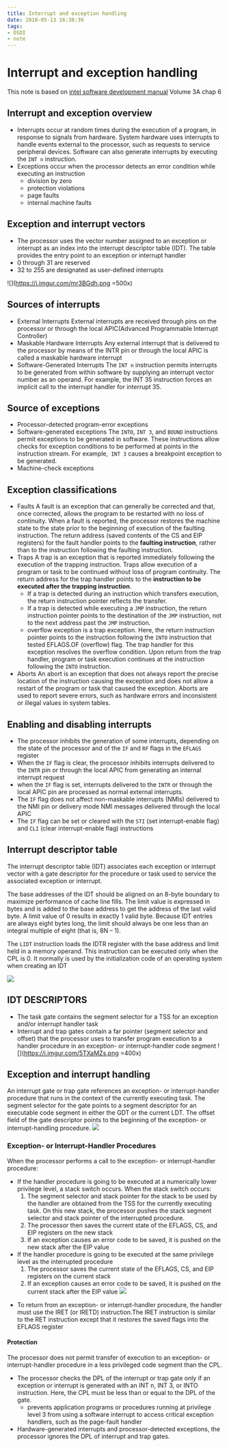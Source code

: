```yaml
---
title: Interrupt and exception handling
date: 2018-05-13 16:38:39
tags:
- OSDI
- note
---
```

# Interrupt and exception handling

This note is based on [intel software development manual](https://software.intel.com/sites/default/files/managed/39/c5/325462-sdm-vol-1-2abcd-3abcd.pdf) Volume 3A chap 6

## Interrupt and exception overview
- Interrupts occur at random times during the execution of a program, in response to signals from hardware. System hardware uses interrupts to handle events external to the processor, such as requests to service peripheral devices. Software can also generate interrupts by executing the `INT n` instruction.
- Exceptions occur when the processor detects an error condition while executing an instruction
    - division by zero
    - protection violations
    - page faults
    - internal machine faults
## Exception and interrupt vectors
- The processor uses the vector number assigned to an exception or interrupt as an index into the interrupt descriptor table (IDT). The table provides the entry point to an exception or interrupt handler
- 0 through 31 are reserved
- 32 to 255 are designated as user-defined interrupts

![](https://i.imgur.com/mr3BGdh.png =500x)

## Sources of interrupts
- External Interrupts
External interrupts are received through pins on the processor or through the local APIC(Advanced Programmable Interrupt Controller)
- Maskable Hardware Interrupts
Any external interrupt that is delivered to the processor by means of the INTR pin or through the local APIC is called a maskable hardware interrupt
- Software-Generated Interrupts
The `INT n` instruction permits interrupts to be generated from within software by supplying an interrupt vector
number as an operand. For example, the INT 35 instruction forces an implicit call to the interrupt handler for interrupt 35.
## Source of exceptions
- Processor-detected program-error exceptions
- Software-generated exceptions
The `INTO`, `INT 3`, and `BOUND` instructions permit exceptions to be generated in software. These instructions allow checks for exception conditions to be performed at points in the instruction stream. For example,` INT 3` causes a breakpoint exception to be generated.
- Machine-check exceptions
## Exception classifications
- Faults
A fault is an exception that can generally be corrected and that, once corrected, allows the program to be restarted with no loss of continuity. When a fault is reported, the processor restores the machine state to the state prior to the beginning of execution of the faulting instruction. The return address (saved contents of the CS and EIP registers) for the fault handler points to the **faulting instruction**, rather than to the instruction following the faulting instruction.
- Traps
A trap is an exception that is reported immediately following the execution of the trapping instruction. Traps allow execution of a program or task to be continued without loss of program continuity. The return address for the trap handler points to the **instruction to be executed after the trapping instruction**.
    - If a trap is detected during an instruction which transfers execution, the return instruction pointer reflects the transfer.
    - If a trap is detected while executing a `JMP` instruction, the return instruction pointer points to the destination of the `JMP` instruction, not to the next address past the `JMP` instruction.
    - overflow exception is a trap exception. Here, the return instruction pointer points to the instruction following the `INTO` instruction that tested EFLAGS.OF (overflow) flag. The trap handler for this exception resolves the overflow condition. Upon return from the trap handler, program or task execution continues at the instruction following the `INTO` instruction.
- Aborts
An abort is an exception that does not always report the precise location of the instruction causing the exception and does not allow a restart of the program or task that caused the exception. Aborts are used to report severe errors, such as hardware errors and inconsistent or illegal values in system tables.

## Enabling and disabling interrupts
- The processor inhibits the generation of some interrupts, depending on the state of the processor and of the `IF` and `RF` flags in the `EFLAGS` register
- When the `IF` flag is clear, the processor inhibits interrupts delivered to the `INTR` pin or through the local APIC from generating an internal interrupt request
- when the `IF` flag is set, interrupts delivered to the `INTR` or through the local APIC pin are processed as normal external interrupts.
- The `IF` flag does not affect non-maskable interrupts (NMIs) delivered to the NMI pin or delivery mode NMI messages delivered through the local APIC
- The `IF` flag can be set or cleared with the `STI` (set interrupt-enable flag) and `CLI` (clear interrupt-enable flag) instructions
## Interrupt descriptor table
The interrupt descriptor table (IDT) associates each exception or interrupt vector with a gate descriptor for the procedure or task used to service the associated exception or interrupt.

The base addresses of the IDT should be aligned on an 8-byte boundary to maximize performance of cache line fills. The limit value is expressed in bytes and is added to the base address to get the address of the last valid byte. A limit value of 0 results in exactly 1 valid byte. Because IDT entries are always eight bytes long, the limit should always be one less than an integral multiple of eight (that is, 8N – 1).

The `LIDT` instruction loads the IDTR register with the base address and limit held in a memory operand. This instruction can be executed only when the CPL is 0. It normally is used by the initialization code of an operating system when creating an IDT

![](https://i.imgur.com/2Cxiovn.png)

## IDT DESCRIPTORS
- The task gate contains the segment selector for a TSS for an exception and/or interrupt handler task
- Interrupt and trap gates contain a far pointer (segment selector and offset) that the processor uses to transfer program execution to a handler procedure in an exception- or interrupt-handler code segment
![](https://i.imgur.com/5TXaMZs.png =400x)

## Exception and interrupt handling
An interrupt gate or trap gate references an exception- or interrupt-handler procedure that runs in the context of the currently executing task. The segment selector for the gate points to a segment descriptor for an executable code segment in either the GDT or the current LDT. The offset field of the gate descriptor points to the beginning of the exception- or interrupt-handling procedure.
![](https://i.imgur.com/H3a5tMC.png)

### Exception- or Interrupt-Handler Procedures
When the processor performs a call to the exception- or interrupt-handler procedure:
* If the handler procedure is going to be executed at a numerically lower privilege level, a stack switch occurs. When the stack switch occurs:
    1. The segment selector and stack pointer for the stack to be used by the handler are obtained from the TSS for the currently executing task. On this new stack, the processor pushes the stack segment selector and stack pointer of the interrupted procedure.
    2. The processor then saves the current state of the EFLAGS, CS, and EIP registers on the new stack
    3. If an exception causes an error code to be saved, it is pushed on the new stack after the EIP value
* If the handler procedure is going to be executed at the same privilege level as the interrupted procedure
    1. The processor saves the current state of the EFLAGS, CS, and EIP registers on the current stack
    2. If an exception causes an error code to be saved, it is pushed on the current stack after the EIP value
![](https://i.imgur.com/cz81uJd.png)
- To return from an exception- or interrupt-handler procedure, the handler must use the IRET (or IRETD) instruction.The IRET instruction is similar to the RET instruction except that it restores the saved flags into the EFLAGS register
#### Protection
The processor does not permit transfer of execution to an exception- or interrupt-handler procedure in a less privileged code segment than the CPL.
- The processor checks the DPL of the interrupt or trap gate only if an exception or interrupt is generated with an INT n, INT 3, or INTO instruction. Here, the CPL must be less than or equal to the DPL of the gate.
    -  prevents application programs or procedures running at privilege level 3 from using a software interrupt to access critical exception handlers, such as the page-fault handler
- Hardware-generated interrupts and processor-detected exceptions, the processor ignores the DPL of interrupt and trap gates.
